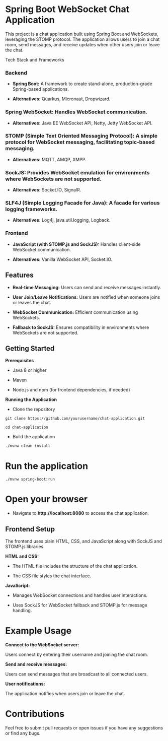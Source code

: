 # Spring Boot WebSocket Chat Application

This project is a chat application built using Spring Boot and WebSockets, leveraging the STOMP protocol. The application allows users to join a chat room, send messages, and receive updates when other users join or leave the chat.

Tech Stack and Frameworks

### Backend

* **Spring Boot:** A framework to create stand-alone, production-grade Spring-based applications.

* **Alternatives:** Quarkus, Micronaut, Dropwizard.

### Spring WebSocket: Handles WebSocket communication.

* **Alternatives:** Java EE WebSocket API, Netty, Jetty WebSocket API.

### STOMP (Simple Text Oriented Messaging Protocol): A simple protocol for WebSocket messaging, facilitating topic-based messaging.

* **Alternatives:** MQTT, AMQP, XMPP.

### SockJS: Provides WebSocket emulation for environments where WebSockets are not supported.

* **Alternatives:** Socket.IO, SignalR.

### SLF4J (Simple Logging Facade for Java): A facade for various logging frameworks.

* **Alternatives:** Log4j, java.util.logging, Logback.

### Frontend

* **JavaScript (with STOMP.js and SockJS):** Handles client-side WebSocket communication.

* **Alternatives:** Vanilla WebSocket API, Socket.IO.

## Features

* **Real-time Messaging:** Users can send and receive messages instantly.

* **User Join/Leave Notifications:** Users are notified when someone joins or leaves the chat.

* **WebSocket Communication:** Efficient communication using WebSockets.

* **Fallback to SockJS:** Ensures compatibility in environments where WebSockets are not supported.

## Getting Started

**Prerequisites**

* Java 8 or higher

* Maven

* Node.js and npm (for frontend dependencies, if needed)

**Running the Application**

* Clone the repository
```
git clone https://github.com/yourusername/chat-application.git
```
```
cd chat-application
```

* Build the application

```
./mvnw clean install
```

# Run the application
```
./mvnw spring-boot:run
```

# Open your browser

* Navigate to **http://localhost:8080** to access the chat application.


## Frontend Setup

The frontend uses plain HTML, CSS, and JavaScript along with SockJS and STOMP.js libraries.

**HTML and CSS:**

* The HTML file includes the structure of the chat application.

* The CSS file styles the chat interface.

**JavaScript:**

* Manages WebSocket connections and handles user interactions.

* Uses SockJS for WebSocket fallback and STOMP.js for message handling.

# Example Usage

**Connect to the WebSocket server:**

Users connect by entering their username and joining the chat room.

**Send and receive messages:**

Users can send messages that are broadcast to all connected users.

**User notifications:**

The application notifies when users join or leave the chat.

# Contributions

Feel free to submit pull requests or open issues if you have any suggestions or find any bugs.

